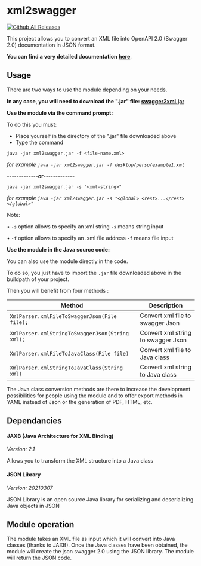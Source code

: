 # xml2swagger

[![Github All Releases](https://img.shields.io/github/downloads/thomaslprr/xml2swagger/total.svg)]()


This project allows you to convert an XML file into OpenAPI 2.0 (Swagger 2.0) documentation in JSON format. 

**You can find a very detailed documentation** [**here**](https://github.com/thomaslprr/xml2swagger/wiki).

## Usage 

There are two ways to use the module depending on your needs.

**In any case, you will need to download the ".jar" file:** [**swagger2xml.jar**](https://github.com/thomaslprr/xml2swagger/releases/download/v1.0-beta/xml2swagger.jar)

**Use the module via the command prompt:** 

To do this you must:
- Place yourself in the directory of the ".jar" file downloaded above
- Type the command 

`java -jar xml2swagger.jar -f <file-name.xml>` 

_for example `java -jar xml2swagger.jar -f desktop/perso/example1.xml`_


-------------**or**-------------


`java -jar xml2swagger.jar -s "<xml-string>"` 

_for example `java -jar xml2swagger.jar -s "<global> <rest>...</rest> </global>"`_

Note: 

• `-s` option allows to specify an xml string `-s` means string input

• `-f` option allows to specify an .xml file address `-f` means file input

**Use the module in the Java source code:**

You can also use the module directly in the code. 

To do so, you just have to import the `.jar` file downloaded above in the buildpath of your project. 

Then you will benefit from four methods : 

| Method  | Description   |  
|---|---|
| `XmlParser.xmlFileToSwaggerJson(File file);`  | Convert xml file to swagger Json  | 
| `XmlParser.xmlStringToSwaggerJson(String xml);`  | Convert xml string to swagger Json  | 
| `XmlParser.xmlFileToJavaClass(File file)`| Convert xml file to Java class  | 
|  `XmlParser.xmlStringToJavaClass(String xml)` | Convert xml string to Java class  | 

The Java class conversion methods are there to increase the development possibilities for people using the module and to offer export methods in YAML instead of Json or the generation of PDF, HTML, etc. 


## Dependancies

#### JAXB (Java Architecture for XML Binding)
_Version: 2.1_

Allows you to transform the XML structure into a Java class

#### JSON Library
_Version: 20210307_

JSON Library is an open source Java library for serializing and deserializing Java objects in JSON

## Module operation
The module takes an XML file as input which it will convert into Java classes (thanks to JAXB). Once the Java classes have been obtained, the module will create the json swagger 2.0 using the JSON library. The module will return the JSON code.
